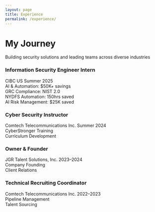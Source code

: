```yaml
---
layout: page
title: Experience
permalink: /experience/
---
```


<div class="experience-hero">
  <h1>My Journey</h1>
  <p>Building security solutions and leading teams across diverse industries</p>
</div>

<div class="bubble-timeline">
  <div class="timeline-line"></div>
  
  <div class="experience-bubble current" data-year="2025">
    <div class="bubble-content">
      <div class="bubble-header">
        <div class="bubble-icon">
          <i class="fas fa-shield-alt"></i>
        </div>
        <div class="bubble-title">
          <h3>Information Security Engineer Intern</h3>
          <span class="company">CIBC US</span>
          <span class="duration">Summer 2025</span>
        </div>
      </div>
      <div class="bubble-body">
        <div class="achievement-bubble">
          <i class="fas fa-robot"></i>
          <span>AI & Automation: $50K+ savings</span>
        </div>
        <div class="achievement-bubble">
          <i class="fas fa-check-circle"></i>
          <span>GRC Compliance: NIST 2.0</span>
        </div>
        <div class="achievement-bubble">
          <i class="fas fa-chart-line"></i>
          <span>NYDFS Automation: 150hrs saved</span>
        </div>
        <div class="achievement-bubble">
          <i class="fas fa-brain"></i>
          <span>AI Risk Management: $25K saved</span>
        </div>
      </div>
    </div>
  </div>

  <div class="experience-bubble" data-year="2024">
    <div class="bubble-content">
      <div class="bubble-header">
        <div class="bubble-icon">
          <i class="fas fa-chalkboard-teacher"></i>
        </div>
        <div class="bubble-title">
          <h3>Cyber Security Instructor</h3>
          <span class="company">Comtech Telecommunications Inc.</span>
          <span class="duration">Summer 2024</span>
        </div>
      </div>
      <div class="bubble-body">
        <div class="achievement-bubble">
          <i class="fas fa-graduation-cap"></i>
          <span>CyberStronger Training</span>
        </div>
        <div class="achievement-bubble">
          <i class="fas fa-clipboard-list"></i>
          <span>Curriculum Development</span>
        </div>
      </div>
    </div>
  </div>

  <div class="experience-bubble" data-year="2023-2024">
    <div class="bubble-content">
      <div class="bubble-header">
        <div class="bubble-icon">
          <i class="fas fa-briefcase"></i>
        </div>
        <div class="bubble-title">
          <h3>Owner & Founder</h3>
          <span class="company">JGR Talent Solutions, Inc.</span>
          <span class="duration">2023–2024</span>
        </div>
      </div>
      <div class="bubble-body">
        <div class="achievement-bubble">
          <i class="fas fa-rocket"></i>
          <span>Company Founding</span>
        </div>
        <div class="achievement-bubble">
          <i class="fas fa-handshake"></i>
          <span>Client Relations</span>
        </div>
      </div>
    </div>
  </div>

  <div class="experience-bubble" data-year="2022-2023">
    <div class="bubble-content">
      <div class="bubble-header">
        <div class="bubble-icon">
          <i class="fas fa-users"></i>
        </div>
        <div class="bubble-title">
          <h3>Technical Recruiting Coordinator</h3>
          <span class="company">Comtech Telecommunications Inc.</span>
          <span class="duration">2022–2023</span>
        </div>
      </div>
      <div class="bubble-body">
        <div class="achievement-bubble">
          <i class="fas fa-file-alt"></i>
          <span>Pipeline Management</span>
        </div>
        <div class="achievement-bubble">
          <i class="fas fa-linkedin"></i>
          <span>Talent Sourcing</span>
        </div>
      </div>
    </div>
  </div>
</div>


